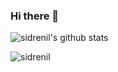 ### Hi there 👋

![sidrenil's github stats](https://github-readme-stats.vercel.app/api?username=sidrenil&show_icons=true&line_height=25)
<p><img align="left" src="https://github-readme-stats.vercel.app/api/top-langs/?username=sidrenil&layout=compact&hide=html" alt="sidrenil" /></p>
